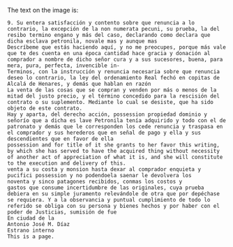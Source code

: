 The text on the image is:

```plaintext 1 2 3 4 5 6 7 8 9 10 11 12 13 14 15 16 17 18 19 20 21 22 23 24 25 26 27 28 29 30 31 32 33 34 35 36 37 38 39 40 41 42 43 44 45 46 47 48 49 50 51 52 53 54 55 56 57 58 59 60 61 62 63 64 65 66 67 68 69 70 71 72 73 74 75 76 77 78 79 80 81 82 83 84 85 86 87 88 89 90 91 92 93 94 95 96 97 98 99 100 101 102 103 104 105 106 107 108 109 110 111 112 113 114 115 116 117 118 119 120 121 122 123 124 125 126 127 128 129 130 131 132 133 134 135 136 137 138 139 140 141 142 143 144 145 146 147 148 149 150 151 152 153 154 155 156 157 158 159 160 161 162 163 164 165 166 167 168 169 170 171 172 173 174 175 176 177 178 179 180 181 182 183 184 185 186 187 188 189 190 191 192 193 194 195 196 197 198 199 200 201 202 203 204 205 206 207 208 209 210 211 212 213 214 215 216 217 218 219 220 221 222 223 224 22
9. Su entera satisfacción y contento sobre que renuncia a lo contrario, la excepción de la non numerata pecuni, su prueba, la del resibo termino engano y más del caso, declarando como declara que dicha esclava petronila, novale mas y aunque mas
Descríbeme que estás haciendo aquí, y no me preocupes, porque más vale que te des cuenta en una época cantidad hace gracia y donación al comprador a nombre de dicho señor cura y a sus sucesores, buena, para mera, pura, perfecta, invencible in-
Terminos, con la instrucción y renuncia necesaria sobre que renuncia deseo lo contrario, la ley del ordenamiento Real fechó en copitas de Alcalá de Henares, y demás que hablan en razón
La venta de las cosas que se compran y venden por más o menos de la mitad del justo precio, y el término concedido para la rescisión del contrato o su suplemento. Mediante lo cual se desiste, que ha sido objeto de este contrato.
Hay y aparta, del derecho acción, possession propiedad dominio y señorío que a dicha es lave Petronila tenía adquirido y todo con el de patronato y demás que le corresponden los cede renuncia y traspasa en el comprador y sus herederos que en señal de pago y ella y sus descendientes que en favor de ella
possession and for title of it she grants to her favor this writing, by which she has served to have the acquired thing without necessity of another act of appreciation of what it is, and she will constitute to the execution and delivery of this.
venta a su costa y monsion hasta dexar al comprador enquieta y
pucifici possession y no podendoela saenar le devolvera los
noventa y sinco patagones recibidos, conmas los costos y
gastos que consume incertidumbre de las originales, cuya prueba debiera en su simple juramento relevándole de otra que por depéchase se requiera. Y a la observancia y puntual cumplimiento de todo lo referido se obliga con su persona y bienes hechos y por haber con el poder de Justicias, sumisión de fue
En ciudad de la
Antonio José M. Díaz
Estrano interno
This is a page.